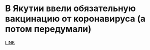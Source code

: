 # В Якутии ввели обязательную вакцинацию от коронавируса (а потом передумали)



[LINK](https://varlamov.ru/4270862.html)